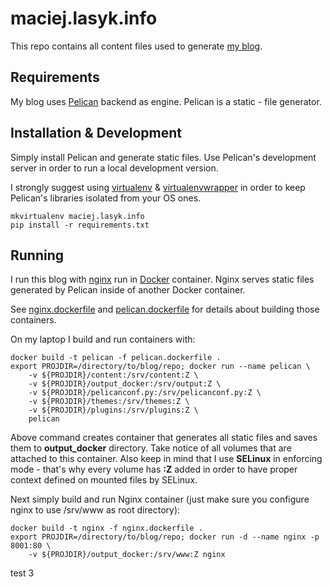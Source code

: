 # maciej.lasyk.info #

This repo contains all content files used to generate 
[my blog](http://maciej.lasyk.info).

## Requirements ##

My blog uses [Pelican](http://blog.getpelican.com/) backend as engine. Pelican 
is a static - file generator.

## Installation & Development ##

Simply install Pelican and generate static files. Use Pelican's development
server in order to run a local development version.

I strongly suggest using [virtualenv](https://virtualenv.pypa.io/en/stable/) &
[virtualenvwrapper](https://virtualenvwrapper.readthedocs.io/en/latest/) in 
order to keep Pelican's libraries isolated from your OS ones.

```
mkvirtualenv maciej.lasyk.info
pip install -r requirements.txt
```

## Running ##

I run this blog with [nginx](https://www.nginx.org/) run in 
[Docker](https://www.docker.com) container. Nginx serves static files 
generated by Pelican inside of another Docker container.

See [nginx.dockerfile](nginx.dockerfile) and 
[pelican.dockerfile](pelican.dockerfile) for details about building those
containers.

On my laptop I build and run containers with:

```
docker build -t pelican -f pelican.dockerfile .
export PROJDIR=/directory/to/blog/repo; docker run --name pelican \
    -v ${PROJDIR}/content:/srv/content:Z \
    -v ${PROJDIR}/output_docker:/srv/output:Z \
    -v ${PROJDIR}/pelicanconf.py:/srv/pelicanconf.py:Z \
    -v ${PROJDIR}/themes:/srv/themes:Z \
    -v ${PROJDIR}/plugins:/srv/plugins:Z \
    pelican
```

Above command creates container that generates all static files and saves
them to **output_docker** directory. Take notice of all volumes that are
attached to this container. Also keep in mind that I use **SELinux** in 
enforcing mode - that's why every volume has **:Z** added in order to have
proper context defined on mounted files by SELinux.

Next simply build and run Nginx container (just make sure you configure nginx
to use /srv/www as root directory):

```
docker build -t nginx -f nginx.dockerfile .
export PROJDIR=/directory/to/blog/repo; docker run -d --name nginx -p 8001:80 \
    -v ${PROJDIR}/output_docker:/srv/www:Z nginx
```
test 3
